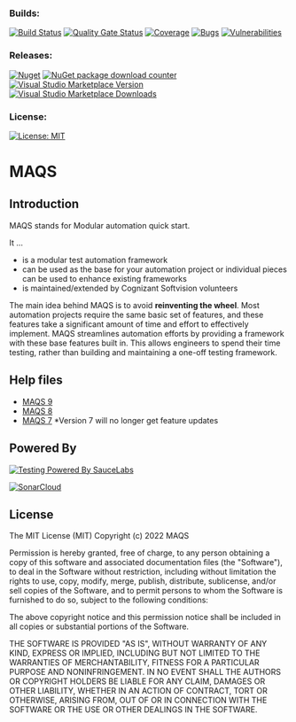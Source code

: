 ### Builds:  
[![Build Status](https://img.shields.io/github/workflow/status/CognizantOpenSource/maqs-dotnet/Build?event=schedule&logo=github)](https://github.com/CognizantOpenSource/maqs-dotnet/actions/workflows/build.yml)
[![Quality Gate Status](https://sonarcloud.io/api/project_badges/measure?project=CognizantOpenSource_maqs-dotnet&metric=alert_status)](https://sonarcloud.io/dashboard?id=CognizantOpenSource_maqs-dotnet) [![Coverage](https://sonarcloud.io/api/project_badges/measure?project=CognizantOpenSource_maqs-dotnet&metric=coverage)](https://sonarcloud.io/dashboard?id=CognizantOpenSource_maqs-dotnet) [![Bugs](https://sonarcloud.io/api/project_badges/measure?project=CognizantOpenSource_maqs-dotnet&metric=bugs)](https://sonarcloud.io/dashboard?id=CognizantOpenSource_maqs-dotnet) [![Vulnerabilities](https://sonarcloud.io/api/project_badges/measure?project=CognizantOpenSource_maqs-dotnet&metric=vulnerabilities)](https://sonarcloud.io/dashboard?id=CognizantOpenSource_maqs-dotnet)  

### Releases:  
[![Nuget](https://img.shields.io/nuget/v/CognizantSoftvision.Maqs.svg?label=Main%20Nuget%20Package)](https://www.nuget.org/packages/CognizantSoftvision.Maqs/) [![NuGet package download counter](https://img.shields.io/badge/dynamic/xml?color=green&label=All%20Package%20Downloads&query=%2F%2Fdiv%5B%40class%3D%22statistic%22%5D%5B2%5D%2F%2F%2A%5B%40class%3D%22value%22%5D&url=https%3A%2F%2Fwww.nuget.org%2Fprofiles%2FCognizantSoftvision)](https://www.nuget.org/packages/CognizantSoftvision.Maqs/)   
[![Visual Studio Marketplace Version](https://img.shields.io/visual-studio-marketplace/v/vs-publisher-1465771.MAQSOpenFramework.svg?label=Visual%20Studio%20Extension)](https://marketplace.visualstudio.com/items?itemName=vs-publisher-1465771.MAQSOpenFramework) [![Visual Studio Marketplace Downloads](https://img.shields.io/visual-studio-marketplace/d/vs-publisher-1465771.MAQSOpenFramework?label=Extension%20Downloads)](https://marketplace.visualstudio.com/items?itemName=vs-publisher-1465771.MAQSOpenFramework)  


### License:  
[![License: MIT](https://img.shields.io/badge/License-MIT-green.svg)](https://raw.githubusercontent.com/MAQS-Framework/maqs-dotnet/main/LICENSE)

# MAQS

## Introduction

MAQS stands for Modular automation quick start.

It …

-	is a modular test automation framework 
-	can be used as the base for your automation project or individual pieces can be used to enhance existing frameworks 
-	is maintained/extended by Cognizant Softvision volunteers

The main idea behind MAQS is to avoid **reinventing the wheel**. Most automation projects require the same basic set of features, and these features take a significant amount of time and effort to effectively implement.  MAQS streamlines automation efforts by providing a framework with these base features built in. This allows engineers to spend their time testing, rather than building and maintaining a one-off testing framework.


## Help files

- [MAQS 9](https://cognizantopensource.github.io/maqs-dotnet/#/MAQS_9/Introduction)
- [MAQS 8](https://cognizantopensource.github.io/maqs-dotnet/#/MAQS_8/Introduction)
- [MAQS 7](https://magenic.github.io/MAQS/#/MAQS_7/Introduction) 
  *Version 7 will no longer get feature updates

## Powered By

[![Testing Powered By SauceLabs](https://opensource.saucelabs.com/images/opensauce/powered-by-saucelabs-badge-white.png?sanitize=true "Testing Powered By SauceLabs")](https://saucelabs.com)

[![SonarCloud](https://sonarcloud.io/images/project_badges/sonarcloud-white.svg)](https://sonarcloud.io/dashboard?id=CognizantOpenSource_maqs-dotnet)

## License

The MIT License (MIT)
Copyright (c) 2022 MAQS

Permission is hereby granted, free of charge, to any person obtaining a copy of this software and associated documentation files (the "Software"), to deal in the Software without restriction, including without limitation the rights to use, copy, modify, merge, publish, distribute, sublicense, and/or sell copies of the Software, and to permit persons to whom the Software is furnished to do so, subject to the following conditions:

The above copyright notice and this permission notice shall be included in all copies or substantial portions of the Software.

THE SOFTWARE IS PROVIDED "AS IS", WITHOUT WARRANTY OF ANY KIND, EXPRESS OR IMPLIED, INCLUDING BUT NOT LIMITED TO THE WARRANTIES OF MERCHANTABILITY, FITNESS FOR A PARTICULAR PURPOSE AND NONINFRINGEMENT. IN NO EVENT SHALL THE AUTHORS OR COPYRIGHT HOLDERS BE LIABLE FOR ANY CLAIM, DAMAGES OR OTHER LIABILITY, WHETHER IN AN ACTION OF CONTRACT, TORT OR OTHERWISE, ARISING FROM, OUT OF OR IN CONNECTION WITH THE SOFTWARE OR THE USE OR OTHER DEALINGS IN THE SOFTWARE.
